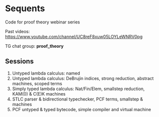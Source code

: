 # Sequents 

Code for proof theory webinar series

Past videos: https://www.youtube.com/channel/UC8reF8xuw05LOYLeWNRV0pg

TG chat group: **proof_theory**

## Sessions

1. Untyped lambda calculus: named
2. Untyped lambda calculus: DeBrujin indices, strong reduction, abstract machines, scoped terms
3. Simply typed lambda calculus: Nat/Fin/Elem, smallstep reduction, KAM(0) & C(E)K machines
4. STLC parser & bidirectional typechecker, PCF terms, smallstep & machines
5. PCF untyped & typed bytecode, simple compiler and virtual machine